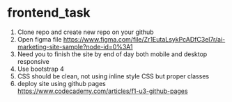 # frontend_task

1. Clone repo and create new repo on your github
2. Open figma file 
https://www.figma.com/file/Zr1EutaLsykPcADfC3el7r/ai-marketing-site-sample?node-id=0%3A1
3. Need you to finish the site by end of day both mobile and desktop 
responsive
4. Use bootstrap 4
5. CSS should be clean, not using inline style CSS but proper classes
6. deploy site using github pages 
https://www.codecademy.com/articles/f1-u3-github-pages

